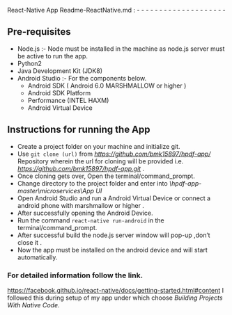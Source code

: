 React-Native App   Readme-ReactNative.md   : - - - - - - - - - - - - - - - - - - - - 


## Pre-requisites 

* Node.js :- Node must be installed in the machine as node.js server must be active to run the app.   
* Python2
* Java Development Kit (JDK8)
* Android Studio :- For the components below.
	* Android SDK ( Android 6.0 MARSHMALLOW or higher )
	* Android SDK Platform
	* Performance (INTEL HAXM)
	* Android Virtual Device

## Instructions for running the App
	
* Create a project folder on your machine and initialize git.
* Use ` git clone (url) ` from _https://github.com/bmk15897/hpdf-app/_ Repository wherein the url for cloning will be provided i.e. _https://github.com/bmk15897/hpdf-app.git_ .
* Once cloning gets over, Open the terminal/command_prompt.
* Change directory to the project folder and enter into _\hpdf-app-master\microservices\App UI_
* Open Android Studio and run a Android Virtual Device or connect a android phone with marshmallow or higher .
* After successfully opening the Android Device.
* Run the command
 `react-native run-android`  in the terminal/command_prompt.
* After successful build the node.js server window will pop-up ,don’t close it .
* Now the app must be installed on the android device and will start automatically.


### For detailed information follow the link.
https://facebook.github.io/react-native/docs/getting-started.html#content 
I followed this during setup of my app under which choose 
_Building Projects With Native Code_.
